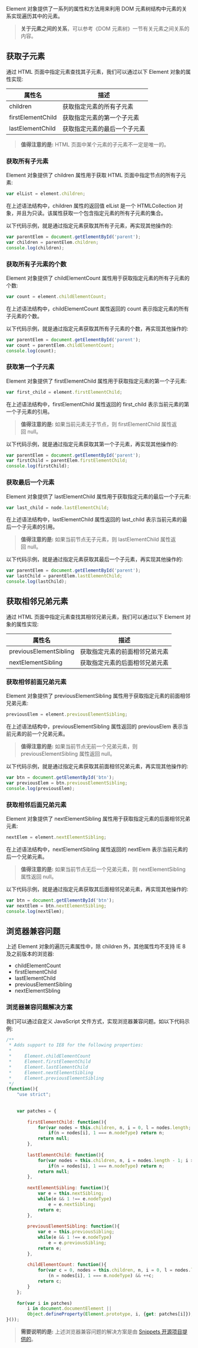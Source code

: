 Element 对象提供了一系列的属性和方法用来利用 DOM 元素树结构中元素的关系实现遍历其中的元素。

> **关于元素之间的关系**，可以参考《DOM 元素树》一节有关元素之间关系的内容。

## 获取子元素

通过 HTML 页面中指定元素查找其子元素，我们可以通过以下 Element 对象的属性实现:

| 属性名 | 描述 |
| --- | --- |
| children | 获取指定元素的所有子元素 |
| firstElementChild | 获取指定元素的第一个子元素 |
| lastElementChild | 获取指定元素的最后一个子元素 |

> **值得注意的是:** HTML 页面中某个元素的子元素不一定是唯一的。

### 获取所有子元素

Element 对象提供了 children 属性用于获取 HTML 页面中指定节点的所有子元素:

```javascript
var elList = element.children;
```

在上述语法结构中，children 属性的返回值 elList 是一个 HTMLCollection 对象，并且为只读。该属性获取一个包含指定元素的所有子元素的集合。

以下代码示例，就是通过指定元素获取其所有子元素，再实现其他操作的:

```javascript
var parentElem = document.getElementById('parent');var children = parentElem.children;console.log(children);
```

### 获取所有子元素的个数

Element 对象提供了 childElementCount 属性用于获取指定元素的所有子元素的个数:

```javascript
var count = element.childElementCount;
```

在上述语法结构中，childElementCount 属性返回的 count 表示指定元素的所有子元素的个数。

以下代码示例，就是通过指定元素获取其所有子元素的个数，再实现其他操作的:

```javascript
var parentElem = document.getElementById('parent');var count = parentElem.childElementCount;console.log(count);
```

### 获取第一个子元素

Element 对象提供了 firstElementChild 属性用于获取指定元素的第一个子元素:

```javascript
var first_child = element.firstElementChild;
```

在上述语法结构中，firstElementChild 属性返回的 first_child 表示当前元素的第一个子元素的引用。

> **值得注意的是:** 如果当前元素无子节点，则 firstElementChild 属性返回 null。

以下代码示例，就是通过指定元素获取其第一个子元素，再实现其他操作的:

```javascript
var parentElem = document.getElementById('parent');var firstChild = parentElem.firstElementChild;console.log(firstChild);
```

### 获取最后一个元素

Element 对象提供了 lastElementChild 属性用于获取指定元素的最后一个子元素:

```javascript
var last_child = node.lastElementChild;
```

在上述语法结构中，lastElementChild 属性返回的 last_child 表示当前元素的最后一个子元素的引用。

> **值得注意的是:** 如果当前节点无子元素，则 lastElementChild 属性返回 null。

以下代码示例，就是通过指定元素获取其最后一个子元素，再实现其他操作的:

```javascript
var parentElem = document.getElementById('parent');var lastChild = parentElem.lastElementChild;console.log(lastChild);
```

## 获取相邻兄弟元素

通过 HTML 页面中指定元素查找其相邻兄弟元素，我们可以通过以下 Element 对象的属性实现:

| 属性名 | 描述 |
| --- | --- |
| previousElementSibling | 获取指定元素的前面相邻兄弟元素 |
| nextElementSibling | 获取指定元素的后面相邻兄弟元素 |

### 获取相邻前面兄弟元素

Element 对象提供了 previousElementSibling 属性用于获取指定元素的前面相邻兄弟元素:

```javascript
previousElem = element.previousElementSibling;
```

在上述语法结构中，previousElementSibling 属性返回的 previousElem 表示当前元素的前一个兄弟元素。

> **值得注意的是:** 如果当前节点无前一个兄弟元素，则 previousElementSibling 属性返回 null。

以下代码示例，就是通过指定元素获取其前面相邻兄弟元素，再实现其他操作的:

```javascript
var btn = document.getElementById('btn');var previousElem = btn.previousElementSibling;console.log(previousElem);
```

### 获取相邻后面兄弟元素

Element 对象提供了 nextElementSibling 属性用于获取指定元素的后面相邻兄弟元素:

```javascript
nextElem = element.nextElementSibling;
```

在上述语法结构中，nextElementSibling 属性返回的 nextElem 表示当前元素的后一个兄弟元素。

> **值得注意的是:** 如果当前节点无后一个兄弟元素，则 nextElementSibling 属性返回 null。

以下代码示例，就是通过指定元素获取其后面相邻兄弟元素，再实现其他操作的:

```javascript
var btn = document.getElementById('btn');var nextElem = btn.nextElementSibling;console.log(nextElem);
```

## 浏览器兼容问题

上述 Element 对象的遍历元素属性中，除 children 外，其他属性均不支持 IE 8 及之前版本的浏览器:
- childElementCount- firstElementChild- lastElementChild- previousElementSibling- nextElementSbling### 浏览器兼容问题解决方案我们可以通过自定义 JavaScript 文件方式，实现浏览器兼容问题。如以下代码示例:

```javascript
/**
 * Adds support to IE8 for the following properties:
 *
 *     Element.childElementCount
 *     Element.firstElementChild
 *     Element.lastElementChild
 *     Element.nextElementSibling
 *     Element.previousElementSibling
 */
(function(){
	"use strict";
	
	
	var patches = {
		
		firstElementChild: function(){
			for(var nodes = this.children, n, i = 0, l = nodes.length; i < l; ++i)
				if(n = nodes[i], 1 === n.nodeType) return n;
			return null;
		},
		
		lastElementChild: function(){
			for(var nodes = this.children, n, i = nodes.length - 1; i >= 0; --i)
				if(n = nodes[i], 1 === n.nodeType) return n;
			return null;
		},
		
		nextElementSibling: function(){
			var e = this.nextSibling;
			while(e && 1 !== e.nodeType)
				e = e.nextSibling;
			return e;
		},
		
		previousElementSibling: function(){
			var e = this.previousSibling;
			while(e && 1 !== e.nodeType)
				e = e.previousSibling;
			return e;
		},
		
		childElementCount: function(){
			for(var c = 0, nodes = this.children, n, i = 0, l = nodes.length; i < l; ++i)
				(n = nodes[i], 1 === n.nodeType) && ++c;
			return c;
		}
	};
	
	for(var i in patches)
		i in document.documentElement ||
		Object.defineProperty(Element.prototype, i, {get: patches[i]});
}());
```

> **需要说明的是:** 上述浏览器兼容问题的解决方案是由 [Snippets 开源项目提供的](https://github.com/Alhadis/Snippets/blob/master/js/polyfills/IE8-child-elements.js)。